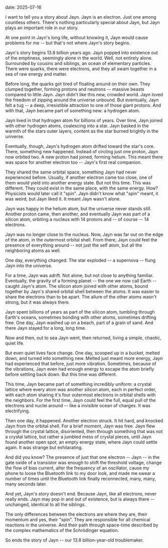 date: 2025-07-16

<!--pan_title: The Story of Jayn-->

I want to tell you a story about Jayn. Jayn is an electron. Just one among
countless others. There's nothing particularly special about Jayn, but Jayn plays
an important role in our story.


At one point in Jayn's long life, without knowing it, Jayn would cause problems for
me -- but that's not where Jayn's story begins.


Jayn's story begins 13.8 billion years ago. Jayn popped into existence out of the
emptiness, seemingly alone in the world. Well, not entirely alone. Surrounded by
cousins and siblings, 
an ocean of elementary particles. There were
quarks, there were electrons, and they all swam together in a sea of raw energy
and matter.


Before long, the quarks got tired of floating around on their own. They clumped
together, forming protons and neutrons -- massive beasts compared to little Jayn. Jayn didn't
like this new, crowded world. Jayn loved the freedom of zipping around the
universe unbound. But eventually, Jayn felt a tug -- a deep, irresistible attraction
to one of those giant protons. And with that, Jayn became part of something new:
a hydrogen atom.

Jayn lived in that hydrogen atom for billions of years. Over time, Jayn joined
with other hydrogen atoms, coalescing into a star. Jayn basked in the warmth of
the stars outer layers, content as the star burned brightly in the universe.

Eventually, though, Jayn's hydrogen atom drifted toward the star's core. There,
something new happened. Instead of circling just one proton, Jayn now orbited
two. A new proton had joined, forming helium. This meant there was space for
another electron too -- Jayn's first real companion.

They shared the same orbital space, something Jayn had never experienced before.
Usually, if another electron came too close, one of them would yield into another energy state.
But not this time. This was different. They could exist in the same place, with
the same energy. How? Physicists would later call it "spin". Jayn didn't know
what "spin" meant, it was weird, but Jayn liked it. It meant Jayn wasn't alone.

Jayn was happy in the helium atom, but the universe never stands still. Another
proton came, then another, and eventually Jayn was part of a silicon
atom, orbiting a nucleus with 14 protons and -- of course -- 14 electrons.

Jayn was no longer close to the nucleus. Now, Jayn was far out on the edge of the atom, in the
outermost orbital shell. From there, Jayn could feel the presence of everything around
-- not just the self atom, but all the neighboring atoms as well.

One day, everything
changed. The star exploded -- a supernova -- flung Jayn into the universe.

For a time, Jayn was adrift. Not alone, but not close to anything
familiar. Eventually, the gravity of a forming planet -- the one
we now call Earth -- caught Jayn's atom. The silicon atom joined with other atoms, bound together by Jayn's shared orbital shell between the atoms. 
It was easier to share the electrons than to be apart. The
allure of the other atoms wasn't strong, but it was always there.

Jayn spent billions of years as part of the silicon atom, tumbling through Earth's oceans,
sometimes bonding with other atoms, sometimes drifting free. One day, Jayn washed
up on a beach, part of a grain of sand. And there Jayn stayed for a long, long
time.

Now and then, out to sea Jayn went, then returned, living a simple,
chaotic, quiet life.

But even quiet lives face change. One day, scooped up in a
bucket, melted down, and turned into something new. Melted just meant more
energy, Jayn had experienced that before, just more vibration. 
Sometimes, because of the vibrations, Jayn even had enough energy to escape the atom 
briefly before settling back down. But this
time was different.

This time, Jayn became part of something incredibly uniform: a crystal lattice
where every atom was another silicon atom, each in perfect order, with each atom sharing it's
 four outermost electrons in orbital shells with the neighbors. For
the first time, Jayn could feel the full, equal pull of the electrons and nuclei
around -- like a invisible ocean of charges. It was electrifying.


<!--Time usually passed slowly for Jayn. Electrons moved so fast that the rest of
the universe seemed to crawl. But now, Jayn could feel something speeding up. -->


<!-- Electrons were whizzing by—sometimes so fast that they couldn't physically move
any faster, bumping into other atoms in their haste. A disturbance. She couldn't
tell what it was, only that it was coming. -->

Then one day, it happened. Another electron struck. It hit hard, and knocked Jayn from the 
orbital shell. For a brief moment, Jayn was free. Jayn flew through the crystal lattice,
disoriented, then through something that was not a crystal
lattice, but rather a jumbled mess of crystal
pieces, until Jayn found another open spot, an empty energy state, where Jayn
could settle again. It was strange but exhilarating.

And did you know? The presence of just that one electron -- Jayn -- in the gate oxide of a transistor
was enough to
shift the threshold voltage, change the flow of bias current, alter the
frequency of an oscillator, cause my phone
to loose the Bluetooth link to my door look, and made me swear a number of
times until the Bluetooth link finally reconnected, many, many, many seconds later.

And yet, Jayn's story doesn't end. Because Jayn, like all electrons, never really
ends. Jayn may pop in and out of existence, but is always there -- unchanged,
identical to all the siblings.

The only differences between the electrons are where they are, their momentum and yes, their "spin". 
They are responsible for all chemical reactions in the universe. And their
path through space-time described by the complex mathematics of the Schrödinger equation.

So ends the story of Jayn -- our 13.8 billion-year-old troublemaker.

